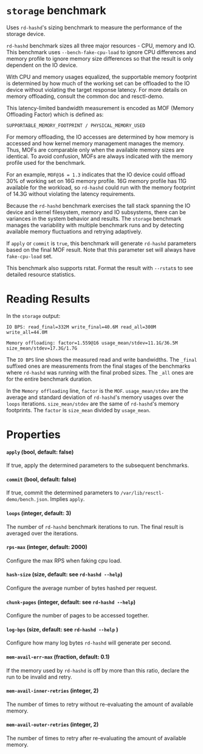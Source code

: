 `storage` benchmark
===================

Uses `rd-hashd`'s sizing benchmark to measure the performance of the storage
device.

`rd-hashd` benchmark sizes all three major resources - CPU, memory and IO.
This benchmark uses `--bench-fake-cpu-load` to ignore CPU differences and
memory profile to ignore memory size differences so that the result is only
dependent on the IO device.

With CPU and memory usages equalized, the supportable memory footprint is
determined by how much of the working set can be offloaded to the IO device
without violating the target response latency. For more details on memory
offloading, consult the common doc and resctl-demo.

This latency-limited bandwidth measurement is encoded as MOF (Memory
Offloading Factor) which is defined as:

```
SUPPORTABLE_MEMORY_FOOTPRINT / PHYSICAL_MEMORY_USED
```

For memory offloading, the IO accesses are determined by how memory is
accessed and how kernel memory management manages the memory. Thus, MOFs are
comparable only when the available memory sizes are identical. To avoid
confusion, MOFs are always indicated with the memory profile used for the
benchmark.

For an example, `MOF@16 = 1.3` indicates that the IO device could offload
30% of working set on 16G memory profile. 16G memory profile has 11G
available for the workload, so `rd-hashd` could run with the memory
footprint of 14.3G without violating the latency requirements.

Because the `rd-hashd` benchmark exercises the tall stack spanning the IO
device and kernel filesystem, memory and IO subsystems, there can be
variances in the system behavior and results. The `storage` benchmark
manages the variability with multiple benchmark runs and by detecting
available memory fluctuations and retrying adaptively.

If `apply` or `commit` is `true`, this benchmark will generate `rd-hashd`
parameters based on the final MOF result. Note that this parameter set will
always have `fake-cpu-load` set.

This benchmark also supports rstat. Format the result with `--rstat`s to see
detailed resource statistics.


Reading Results
===============

In the `storage` output:

```
IO BPS: read_final=332M write_final=40.6M read_all=300M write_all=44.0M

Memory offloading: factor=1.559@16 usage_mean/stdev=11.1G/36.5M size_mean/stdev=17.3G/1.7G
```

The `IO BPS` line shows the measured read and write bandwidths. The `_final`
suffixed ones are measurements from the final stages of the benchmarks where
`rd-hashd` was running with the final probed sizes. The `_all` ones are for
the entire benchmark duration.

In the `Memory offloading` line, `factor` is the `MOF`. `usage_mean/stdev`
are the average and standard deviation of `rd-hashd`'s memory usages over
the `loops` iterations. `size_mean/stdev` are the same of `rd-hashd`'s
memory footprints. The `factor` is `size_mean` divided by `usage_mean`.


Properties
==========

#### `apply` (bool, default: false)

If true, apply the determined parameters to the subsequent benchmarks.

#### `commit` (bool, default: false)

If true, commit the determined parameters to
`/var/lib/resctl-demo/bench.json`. Implies `apply`.

#### `loops` (integer, default: 3)

The number of `rd-hashd` benchmark iterations to run. The final result is
averaged over the iterations.

#### `rps-max` (integer, default: 2000)

Configure the max RPS when faking cpu load.

#### `hash-size` (size, default: see `rd-hashd --help`)

Configure the average number of bytes hashed per request.

#### `chunk-pages` (integer, default: see `rd-hashd --help`)

Configure the number of pages to be accessed together.

#### `log-bps` (size, default: see `rd-hashd --help` )

Configure how many log bytes `rd-hashd` will generate per second.

#### `mem-avail-err-max` (fraction, default: 0.1)

If the memory used by `rd-hashd` is off by more than this ratio, declare the
run to be invalid and retry.

#### `mem-avail-inner-retries` (integer, 2)

The number of times to retry without re-evaluating the amount of available
memory.

#### `mem-avail-outer-retries` (integer, 2)

The number of times to retry after re-evaluating the amount of available
memory.
